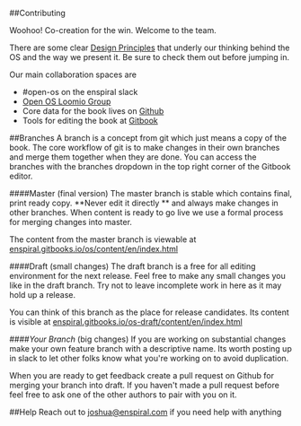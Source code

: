 ##Contributing

Woohoo! Co-creation for the win. Welcome to the team.

There are some clear [Design Principles](./design-principles.md) that underly our thinking behind the OS and the way we present it. Be sure to check them out before jumping in.

Our main collaboration spaces are

* \#open-os on the enspiral slack
* [Open OS Loomio Group](https://www.loomio.org/g/jxoXUG1b)
* Core data for the book lives on [Github](https://github.com/enspiral/os-book)
* Tools for editing the book at [Gitbook](https://gitbook.com/book/enspiral/os)

##Branches
A branch is a concept from git which just means a copy of the book. The core workflow of git is to make changes in their own branches and merge them together when they are done. You can access the branches with the branches dropdown in the top right corner of the Gitbook editor.

####Master (final version)
The master branch is stable which contains final, print ready copy.
**Never edit it directly ** and always make changes in other branches. 
When content is ready to go live we use a formal process for merging changes into master.

The content from the master branch is viewable at [enspiral.gitbooks.io/os/content/en/index.html](http://enspiral.gitbooks.io/os/content/en/index.html) 

####Draft (small changes)
The draft branch is a free for all editing environment for the next release. Feel free to make any small changes you like in the draft branch. Try not to leave incomplete work in here as it may hold up a release.

You can think of this branch as the place for release candidates. Its content is visible at [enspiral.gitbooks.io/os-draft/content/en/index.html](http://enspiral.gitbooks.io/os-draft/content/en/index.html)

####*Your Branch* (big changes)
If you are working on substantial changes make your own feature branch with a descriptive name. Its worth posting up in slack to let other folks know what you're working on to avoid duplication.

When you are ready to get feedback create a pull request on Github for merging your branch into draft. If you haven't made a pull request before feel free to ask one of the other authors to pair with you on it.

##Help
Reach out to <joshua@enspiral.com> if you need help with anything




